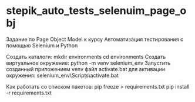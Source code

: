 # stepik_auto_tests_selenuim_page_obj
Задание по Page Object Model к курсу Автоматизация тестирования с помощью Selenium и Python


Создать каталоги:
    mkdir environments
    cd environments
Создать виртуальное окружение:
    python -m venv selenium_env
Запустить созданный приложением venv файл activate.bat для активации окружения:
    selenium_env\Scripts\activate.bat


Как работать со списком пакетов: 
    pip freeze > requirements.txt
    pip install -r requirements.txt
